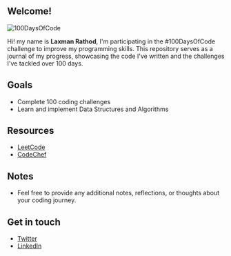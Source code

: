 ## Welcome!

![100DaysOfCode](https://img.shields.io/badge/100DaysOfCode-Challenge-blueviolet.svg)

Hi! my name is **Laxman Rathod**, I'm participating in the #100DaysOfCode challenge to improve my programming skills. This repository serves as a journal of my progress, showcasing the code I've written and the challenges I've tackled over 100 days.

## Goals
- Complete 100 coding challenges
- Learn and implement Data Structures and Algorithms

## Resources
- [LeetCode](https://www.leetcode.com/luckyrathod)
- [CodeChef](https://www.codechef.com/users/laxmanr_12)

## Notes
- Feel free to provide any additional notes, reflections, or thoughts about your coding journey.

## Get in touch 
- [Twitter](https://twitter.com/luckyrathod__)
- [LinkedIn](https://www.linkedin.com/in/laxman-rathod)
